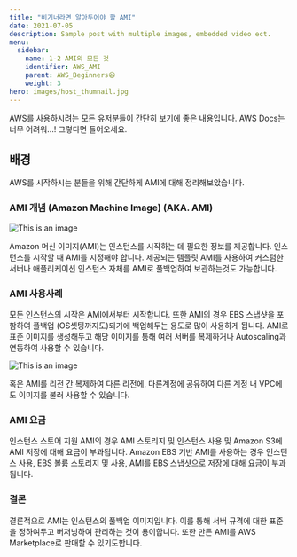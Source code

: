 ```yaml
---
title: "비기너라면 알아두어야 할 AMI"
date: 2021-07-05
description: Sample post with multiple images, embedded video ect.
menu:
  sidebar:
    name: 1-2 AMI의 모든 것
    identifier: AWS_AMI
    parent: AWS_Beginners😆
    weight: 3
hero: images/host_thumnail.jpg
---
```

AWS를 사용하시려는 모든 유저분들이 간단히 보기에 좋은 내용입니다. AWS Docs는 너무 어려워...! 그렇다면 들어오세요.

<!--more-->

## 배경
AWS를 시작하시는 분들을 위해 간단하게 AMI에 대해 정리해보았습니다.

### AMI 개념 (Amazon Machine Image) (AKA. AMI)

![This is an image](images/ami.jpg)

Amazon 머신 이미지(AMI)는 인스턴스를 시작하는 데 필요한 정보를 제공합니다. 인스턴스를 시작할 때 AMI를 지정해야 합니다.
제공되는 템플릿 AMI를 사용하여 커스텀한 서버나 애플리케이션 인스턴스 자체를 AMI로 풀백업하여 보관하는것도 가능합니다.

### AMI 사용사례
모든 인스턴스의 시작은 AMI에서부터 시작합니다.
또한 AMI의 경우 EBS 스냅샷을 포함하여 풀백업 (OS셋팅까지도)되기에 백업해두는 용도로 많이 사용하게 됩니다.
AMI로 표준 이미지를 생성해두고 해당 이미지를 통해 여러 서버를 복제하거나 Autoscaling과 연동하여 사용할 수 있습니다.

![This is an image](images/ami_backup.jpg)


혹은 AMI를 리전 간 복제하여 다른 리전에, 다른계정에 공유하여 다른 계정 내 VPC에도 이미지를 불러 사용할 수 있습니다.

### AMI 요금
인스턴스 스토어 지원 AMI의 경우 AMI 스토리지 및 인스턴스 사용 및 Amazon S3에 AMI 저장에 대해 요금이 부과됩니다. 
Amazon EBS 기반 AMI를 사용하는 경우 인스턴스 사용, EBS 볼륨 스토리지 및 사용, AMI를 EBS 스냅샷으로 저장에 대해 요금이 부과됩니다.

### 결론 
결론적으로 AMI는 인스턴스의 풀백업 이미지입니다. 이를 통해 서버 규격에 대한 표준을 정하여두고 버저닝하여 관리하는 것이 용이합니다.
또한 만든 AMI를 AWS Marketplace로 판매할 수 있기도합니다.
